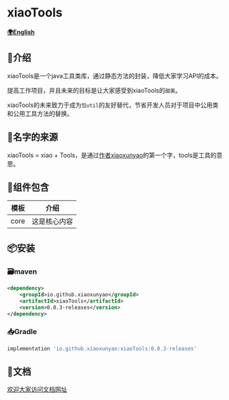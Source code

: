 # xiaoTools
**[🌍English](https://github.com/xiaoxunyao/java-utils-library/blob/master/README-EN.md)**
## 🔖介绍

xiaoTools是一个java工具类库，通过静态方法的封装，降低大家学习API的成本。

提高工作项目，并且未来的目标是让大家感受到xiaoTools的`甜美`。

xiaoTools的未来致力于成为`包util`的友好替代，节省开发人员对于项目中公用类和公用工具方法的替换。

## 👀名字的来源

xiaoTools = xiao + Tools，是通过[作者xiaoxunyao](https://github.com/xiaoxunyao)的第一个字，tools是工具的意思。

## 🧰组件包含

| 模板 |       介绍       |
| :------: | :----------------------: |
|   core   | 这是核心内容 |

## 📦安装

### 🗃️maven

```xml
<dependency>
    <groupId>io.github.xiaoxunyao</groupId>
    <artifactId>xiaoTools</artifactId>
    <version>0.0.3-releases</version>
</dependency>
```

### 📥Gradle

```gradle
implementation 'io.github.xiaoxunyao:xiaoTools:0.0.3-releases'
```

## 📖文档

[欢迎大家访问文档网址](https://xiaoxunyao.github.io/xiaoTools-doc/)




